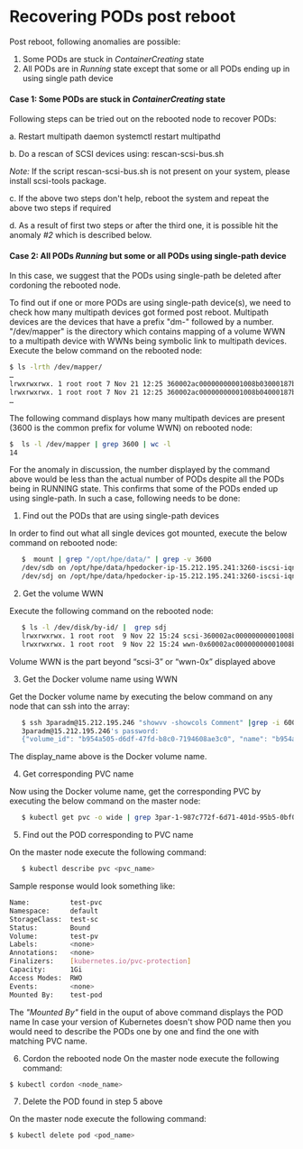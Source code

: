 # Recovering PODs post reboot
Post reboot, following anomalies are possible:
1.	Some PODs are stuck in *ContainerCreating* state
2.	All PODs are in *Running* state except that some or all PODs ending up in using single path device

#### Case 1: Some PODs are stuck in *ContainerCreating* state
Following steps can be tried out on the rebooted node to recover PODs:

a.	Restart multipath daemon
systemctl restart multipathd

b.	Do a rescan of SCSI devices using:
rescan-scsi-bus.sh

*Note:* If the script rescan-scsi-bus.sh is not present on your system, please install scsi-tools package.

c.	If the above two steps don't help, reboot the system and repeat the above two steps if required

d.	As a result of first two steps or after the third one, it is possible hit the anomaly *#2* which is described below.

#### Case 2: All PODs *Running* but some or all PODs using single-path device
In this case, we suggest that the PODs using single-path be deleted after cordoning the rebooted node.

To find out if one or more PODs are using single-path device(s), we need to check how many multipath devices got formed post reboot.
Multipath devices are the devices that have a prefix "dm-" followed by a number. "/dev/mapper" is the directory which contains mapping of a volume WWN to a multipath device with WWNs being symbolic link to multipath devices. 
Execute the below command on the rebooted node:
```sh
$ ls -lrth /dev/mapper/
…
lrwxrwxrwx. 1 root root 7 Nov 21 12:25 360002ac00000000001008b03000187b7 -> ../dm-3
lrwxrwxrwx. 1 root root 7 Nov 21 12:25 360002ac00000000001008b04000187b7 -> ../dm-4
…
```

The following command displays how many multipath devices are present (3600 is the common prefix for volume WWN) on rebooted node:

```sh
$  ls -l /dev/mapper | grep 3600 | wc -l
14
```

For the anomaly in discussion, the number displayed by the command above would be less than the actual number of PODs despite all the PODs being in RUNNING state. This confirms that some of the PODs ended up using single-path.
In such a case, following needs to be done:
1.	Find out the PODs that are using single-path devices 

   In order to find out what all single devices got mounted, execute the below command on rebooted node:

```sh
   $  mount | grep "/opt/hpe/data/" | grep -v 3600
   /dev/sdb on /opt/hpe/data/hpedocker-ip-15.212.195.241:3260-iscsi-iqn.2000-05.com.3pardata:20020002ac0187b7-lun-0 type ext4 (rw,relatime,seclabel,stripe=4096)
   /dev/sdj on /opt/hpe/data/hpedocker-ip-15.212.195.241:3260-iscsi-iqn.2000-05.com.3pardata:20020002ac0187b7-lun-4 type ext4 (rw,relatime,seclabel,stripe=4096)
```

2.	Get the volume WWN

Execute the following command on the rebooted node:
```sh
   $ ls -l /dev/disk/by-id/ |  grep sdj
   lrwxrwxrwx. 1 root root  9 Nov 22 15:24 scsi-360002ac00000000001008b5b000187b7 -> ../../sdj
   lrwxrwxrwx. 1 root root  9 Nov 22 15:24 wwn-0x60002ac00000000001008b5b000187b7 -> ../../sdj
```
   Volume WWN is the part beyond “scsi-3” or “wwn-0x” displayed above    

3.	Get the Docker volume name using WWN

Get the Docker volume name by executing the below command on any node
that can ssh into the array:

```sh
   $ ssh 3paradm@15.212.195.246 "showvv -showcols Comment" |grep -i 60002ac00000000001008b5b000187b7
   3paradm@15.212.195.246's password:
   {"volume_id": "b954a505-d6df-47fd-b8c0-7194608ae3c0", "name": "b954a505-d6df-47fd-b8c0-7194608ae3c0", "type": "Docker", "display_name": "3par-1-987c772f-6d71-401d-95b5-0bf0ad7b50aa"}
```
   The display_name above is the Docker volume name.

4. Get corresponding PVC name

Now using the Docker volume name, get the corresponding PVC by 
executing the below command on the master node:
```sh
   $ kubectl get pvc -o wide | grep 3par-1-987c772f-6d71-401d-95b5-0bf0ad7b50aa
```

5. Find out the POD corresponding to PVC name

On the master node execute the following command:
```sh
   $ kubectl describe pvc <pvc_name>
```
Sample response would look something like:
```sh
Name:          test-pvc
Namespace:     default
StorageClass:  test-sc
Status:        Bound
Volume:        test-pv
Labels:        <none>
Annotations:   <none>
Finalizers:    [kubernetes.io/pvc-protection]
Capacity:      1Gi
Access Modes:  RWO
Events:        <none>
Mounted By:    test-pod
```
The *"Mounted By"* field in the ouput of above command displays the POD name
In case your version of Kubernetes doesn't show POD name then you would need
to describe the PODs one by one and find the one with matching PVC name.

6. Cordon the rebooted node
On the master node execute the following command:
```sh
$ kubectl cordon <node_name>
```

7. Delete the POD found in step 5 above

On the master node execute the following command:
```sh
$ kubectl delete pod <pod_name>
```
